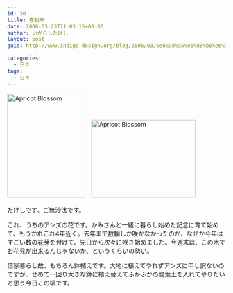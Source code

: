 ```yaml
---
id: 30
title: 春到来
date: 2006-03-23T21:03:15+00:00
author: いがらしたけし
layout: post
guid: http://www.indigo-design.org/blog/2006/03/%e6%98%a5%e5%88%b0%e6%9d%a5/

categories:
  - 日々
tags:
  - 日々
---
```

[<img src="http://static.flickr.com/47/116407481_3bdaa0156c_m.jpg" width="180" height="240" alt="Apricot Blossom" border="0" />](http://www.flickr.com/photos/takeshi81/116407481/ "Photo Sharing")　[<img src="http://static.flickr.com/53/116407470_e89db4b948_m.jpg" width="240" height="180" alt="Apricot Blossom" border="0" />](http://www.flickr.com/photos/takeshi81/116407470/ "Photo Sharing")
  
たけしです。ご無沙汰です。
  
これ、うちのアンズの花です。かみさんと一緒に暮らし始めた記念に育て始めて、もうかれこれ4年近く。去年まで数輪しか咲かなかったのが、なぜか今年はすごい数の花芽を付けて、先日から次々に咲き始めました。今週末は、この木でお花見が出来るんじゃないか、というくらいの勢い。
  
借家暮らし故、もちろん鉢植えです。大地に植えてやれずアンズに申し訳ないのですが、せめて一回り大きな鉢に植え替えてふかふかの腐葉土を入れてやりたいと思う今日この頃です。

